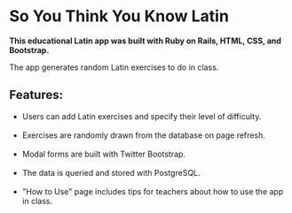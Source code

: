 <h1>So You Think You Know Latin</h1>

<b>This educational Latin app was built with Ruby on Rails, HTML, CSS, and Bootstrap.</b>

The app generates random Latin exercises to do in class.

<h2>Features:</h2>

<ul>
<li> Users can add Latin exercises and specify their level of difficulty.</li><br/>

<li> Exercises are randomly drawn from the database on page refresh.</li><br/>

<li> Modal forms are built with Twitter Bootstrap.</li><br/>

<li> The data is queried and stored with PostgreSQL.</li><br/>

<li> "How to Use" page includes tips for teachers about how to use the app in class.</li><br/>
</ul>
